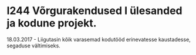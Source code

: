 # I244 Võrgurakendused I ülesanded ja kodune projekt.

18.03.2017 - Liigutasin kõik varasemad kodutööd erinevatesse kaustadesse, segaduse vältimiseks.
